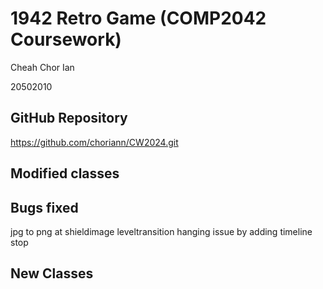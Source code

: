 # 1942 Retro Game (COMP2042 Coursework)
Cheah Chor Ian

20502010
## GitHub Repository
https://github.com/choriann/CW2024.git

## Modified classes



## Bugs fixed
jpg to png at shieldimage
leveltransition hanging issue by adding timeline stop

## New Classes